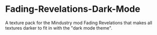 # Fading-Revelations-Dark-Mode
A texture pack for the Mindustry mod Fading Revelations that makes all textures darker to fit in with the "dark mode theme".

